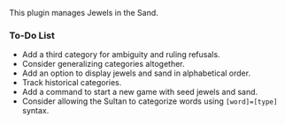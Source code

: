 This plugin manages Jewels in the Sand.

### To-Do List

* Add a third category for ambiguity and ruling refusals.
* Consider generalizing categories altogether.
* Add an option to display jewels and sand in alphabetical order.
* Track historical categories.
* Add a command to start a new game with seed jewels and sand.
* Consider allowing the Sultan to categorize words using `[word]=[type]` syntax.
